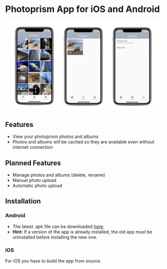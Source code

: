 # Photoprism App for iOS and Android

![alt text](assets/iphone_photo.png "iPhone App Photos View")

## Features
- View your photoprism photos and albums
- Photos and albums will be cached so they are available even without internet connection

## Planned Features
- Manage photos and albums (delete, rename)
- Manual photo upload
- Automatic photo upload

## Installation
### Android
- The latest .apk file can be downloaded [here](https://github.com/photoprism/photoprism-mobile/releases/latest/download/photoprism.apk).
- **Hint**: If a version of the app is already installed, the old app must be uninstalled before installing the new one.

### iOS
For iOS you have to build the app from source.
